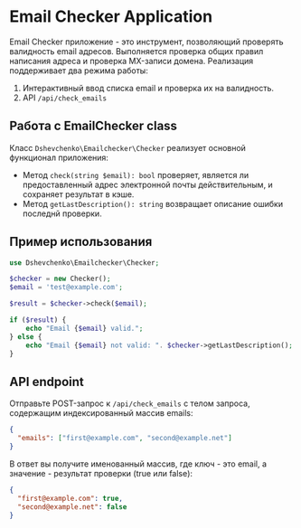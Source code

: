 # Email Checker Application

Email Checker приложение - это инструмент, позволяющий проверять валидность email адресов. Выполняется проверка общих правил написания адреса и проверка MX-записи домена.
Реализация поддерживает два режима работы:

1. Интерактивный ввод списка email и проверка их на валидность.
2. API `/api/check_emails`

## Работа с EmailChecker class 

Класс `Dshevchenko\Emailchecker\Checker` реализует основной функционал приложения:

* Метод `check(string $email): bool` проверяет, является ли предоставленный адрес электронной почты действительным, и сохраняет результат в кэше.
* Метод `getLastDescription(): string` возвращает описание ошибки последнй проверки.

## Пример использования

```php
use Dshevchenko\Emailchecker\Checker;

$checker = new Checker();
$email = 'test@example.com';

$result = $checker->check($email);

if ($result) {
    echo "Email {$email} valid.";
} else {
    echo "Email {$email} not valid: ". $checker->getLastDescription();
}
```

## API endpoint

Отправьте POST-запрос к `/api/check_emails` с телом запроса, содержащим индексированный массив emails:

```json
{
  "emails": ["first@example.com", "second@example.net"]
}
```

В ответ вы получите именованный массив, где ключ - это email, а значение - результат проверки (true или false):

```json
{
  "first@example.com": true,
  "second@example.net": false
}
```
